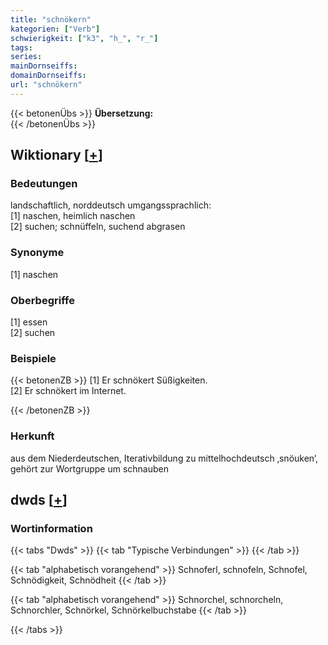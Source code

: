 ```yaml
---
title: "schnökern"
kategorien: ["Verb"]
schwierigkeit: ["k3", "h_", "r_"]
tags:
series:
mainDornseiffs:
domainDornseiffs:
url: "schnökern"
---
```


{{< betonenÜbs >}}
**Übersetzung:**  
{{< /betonenÜbs >}}

## Wiktionary [[+](https://de.wiktionary.org/wiki/schnökern)]

### Bedeutungen
landschaftlich, norddeutsch umgangssprachlich:  
[1] naschen, heimlich naschen  
[2] suchen; schnüffeln, suchend abgrasen  

### Synonyme
[1] naschen  

### Oberbegriffe
[1] essen  
[2] suchen  

### Beispiele
{{< betonenZB >}}
[1] Er schnökert Süßigkeiten.  
[2] Er schnökert im Internet.  

{{< /betonenZB >}}
### Herkunft
aus dem Niederdeutschen, Iterativbildung zu mittelhochdeutsch ‚snöuken‘, gehört zur Wortgruppe um schnauben  



## dwds [[+](https://www.dwds.de/wb/schnökern)]

### Wortinformation
{{< tabs "Dwds" >}}
{{< tab "Typische Verbindungen" >}}
{{< /tab >}}

{{< tab "alphabetisch vorangehend" >}}
Schnoferl, schnofeln, Schnofel, Schnödigkeit, Schnödheit
{{< /tab >}}

{{< tab "alphabetisch vorangehend" >}}
Schnorchel, schnorcheln, Schnorchler, Schnörkel, Schnörkelbuchstabe
{{< /tab >}}

{{< /tabs >}}


